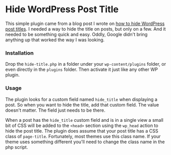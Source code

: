 # Hide WordPress Post Title

This simple plugin came from a blog post I wrote on [how to hide WordPress post titles](https://www.nutt.net/hide-post-titles-wordpress/). I needed a way to hide the title on posts, but only on a few. And it needed to be something quick and easy. Oddly, Google didn't bring anything up that worked the way I was looking.

### Installation
Drop the `hide-title.php` in a folder under your `wp-content/plugins` folder, or even directly in the `plugins` folder. Then activate it just like any other WP plugin.

### Usage
The plugin looks for a custom field named `hide_title` when displaying a post. So when you want to hide the title, add that custom field. The value doesn't matter. The field just needs to be there.

When a post has the `hide_title` custom field and is in a single view a small bit of CSS will be added to the `<head>` section using the `wp_head` action to hide the post title. The plugin does assume that your post title has a CSS class of `page-title`. Fortunately, most themes use this class name. If your theme uses something different you'll need to change the class name in the php script. 
